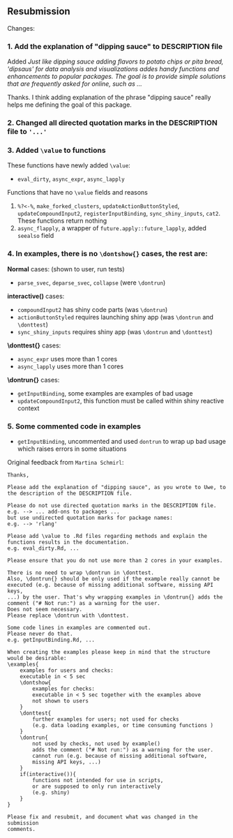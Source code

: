 ## Resubmission

Changes:

### 1. Add the explanation of "dipping sauce" to DESCRIPTION file

Added *Just like dipping sauce adding flavors to potato chips or pita bread, 'dipsaus' for data analysis and visualizations addes handy functions and enhancements to popular packages. The goal is to provide simple solutions that are frequently asked for online, such as ...*

Thanks. I think adding explanation of the phrase "dipping sauce" really helps me defining the goal of this package.

### 2. Changed all directed quotation marks in the DESCRIPTION file to `'...'`

### 3. Added `\value` to functions

These functions have newly added `\value`:
* `eval_dirty`, `async_expr`, `async_lapply`

Functions that have no `\value` fields and reasons
1. `%?<-%`, `make_forked_clusters`, `updateActionButtonStyled`, `updateCompoundInput2`, `registerInputBinding`, `sync_shiny_inputs`, `cat2`. These functions return nothing
2. `async_flapply`, a wrapper of `future.apply::future_lapply`, added `seealso` field


### 4. In examples, there is no `\dontshow{}` cases, the rest are:

**Normal** cases: (shown to user, run tests)
* `parse_svec`, `deparse_svec`, `collapse` (were `\dontrun`)

**interactive()** cases:
* `compoundInput2` has shiny code parts (was `\dontrun`)
* `actionButtonStyled` requires launching shiny app (was `\dontrun` and `\donttest`)
* `sync_shiny_inputs` requires shiny app (was `\dontrun` and `\donttest`)

**\donttest{}** cases:
* `async_expr` uses more than 1 cores
* `async_lapply` uses more than 1 cores

**\dontrun{}** cases:
* `getInputBinding`, some examples are examples of bad usage
* `updateCompoundInput2`, this function must be called within shiny reactive context

### 5. Some commented code in examples
* `getInputBinding`, uncommented and used `dontrun` to wrap up bad usage which raises errors in some situations


Original feedback from `Martina Schmirl`:

```
Thanks,

Please add the explanation of "dipping sauce", as you wrote to Uwe, to
the description of the DESCRIPTION file.

Please do not use directed quotation marks in the DESCRIPTION file.
e.g. --> ... add-ons to packages ...
but use undirected quotation marks for package names:
e.g. --> 'rlang'

Please add \value to .Rd files regarding methods and explain the
functions results in the documentation.
e.g. eval_dirty.Rd, ...

Please ensure that you do not use more than 2 cores in your examples.

There is no need to wrap \dontrun in \donttest.
Also, \dontrun{} should be only used if the example really cannot be
executed (e.g. because of missing additional software, missing API keys,
...) by the user. That's why wrapping examples in \dontrun{} adds the
comment ("# Not run:") as a warning for the user.
Does not seem necessary.
Please replace \dontrun with \donttest.

Some code lines in examples are commented out.
Please never do that.
e.g. getInputBinding.Rd, ...

When creating the examples please keep in mind that the structure
would be desirable:
\examples{
    examples for users and checks:
    executable in < 5 sec
    \dontshow{
        examples for checks:
        executable in < 5 sec together with the examples above
        not shown to users
    }
    \donttest{
        further examples for users; not used for checks
        (e.g. data loading examples, or time consuming functions )
    }
    \dontrun{
        not used by checks, not used by example()
        adds the comment ("# Not run:") as a warning for the user.
        cannot run (e.g. because of missing additional software,
        missing API keys, ...)
    }
    if(interactive()){
        functions not intended for use in scripts,
        or are supposed to only run interactively
        (e.g. shiny)
    }
}

Please fix and resubmit, and document what was changed in the submission
comments.
```

